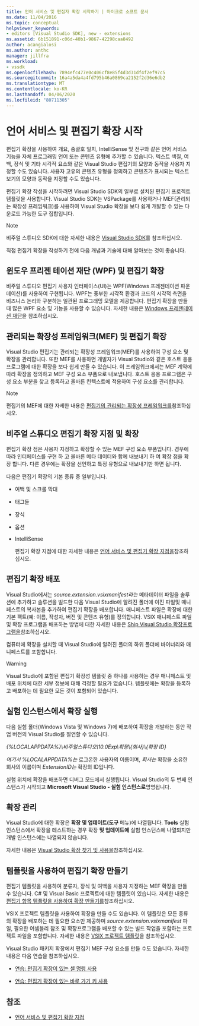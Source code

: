 ```yaml
---
title: 언어 서비스 및 편집자 확장 시작하기 | 마이크로 소프트 문서
ms.date: 11/04/2016
ms.topic: conceptual
helpviewer_keywords:
- editors [Visual Studio SDK], new - extensions
ms.assetid: 6b151891-c06d-40b1-9867-42298caa8492
author: acangialosi
ms.author: anthc
manager: jillfra
ms.workload:
- vssdk
ms.openlocfilehash: 7894efc477e0c406cf8e85f4d3d31df4f2ef97c5
ms.sourcegitcommit: 16a4a5da4a4fd795b46a0869ca2152f2d36e6db2
ms.translationtype: MT
ms.contentlocale: ko-KR
ms.lasthandoff: 04/06/2020
ms.locfileid: "80711305"
---
```

# <a name="get-started-with-language-service-and-editor-extensions"></a>언어 서비스 및 편집기 확장 시작
편집기 확장을 사용하여 개요, 중괄호 일치, IntelliSense 및 전구와 같은 언어 서비스 기능을 자체 프로그래밍 언어 또는 콘텐츠 유형에 추가할 수 있습니다. 텍스트 색칠, 여백, 장식 및 기타 시각적 요소와 같은 Visual Studio 편집기의 모양과 동작을 사용자 지정할 수도 있습니다. 사용자 고유의 콘텐츠 유형을 정의하고 콘텐츠가 표시되는 텍스트 보기의 모양과 동작을 지정할 수도 있습니다.

 편집기 확장 작성을 시작하려면 Visual Studio SDK의 일부로 설치된 편집기 프로젝트 템플릿을 사용합니다. Visual Studio SDK는 VSPackage를 사용하거나 MEF(관리되는 확장성 프레임워크)를 사용하여 Visual Studio 확장을 보다 쉽게 개발할 수 있는 다운로드 가능한 도구 집합입니다.

> [!NOTE]
> 비주얼 스튜디오 SDK에 대한 자세한 내용은 [Visual Studio SDK](../extensibility/visual-studio-sdk.md)를 참조하십시오.

 직접 편집기 확장을 작성하기 전에 다음 개념과 기술에 대해 알아보는 것이 좋습니다.

## <a name="the-windows-presentation-foundation-wpf-and-editor-extensions"></a>윈도우 프리젠 테이션 재단 (WPF) 및 편집기 확장
 비주얼 스튜디오 편집기 사용자 인터페이스(UI)는 WPF(Windows 프레젠테이션 파운데이션)를 사용하여 구현됩니다. WPF는 풍부한 시각적 환경과 코드의 시각적 측면을 비즈니스 논리와 구분하는 일관된 프로그래밍 모델을 제공합니다. 편집기 확장을 만들 때 많은 WPF 요소 및 기능을 사용할 수 있습니다. 자세한 내용은 [Windows 프레젠테이션 재단](/dotnet/framework/wpf/index)을 참조하십시오.

## <a name="the-managed-extensibility-framework-mef-and-editor-extensions"></a>관리되는 확장성 프레임워크(MEF) 및 편집기 확장
 Visual Studio 편집기는 관리되는 확장성 프레임워크(MEF)를 사용하여 구성 요소 및 확장을 관리합니다. 또한 MEF를 사용하면 개발자가 Visual Studio와 같은 호스트 응용 프로그램에 대한 확장을 보다 쉽게 만들 수 있습니다. 이 프레임워크에서는 MEF 계약에 따라 확장을 정의하고 MEF 구성 요소 부품으로 내보냅니다. 호스트 응용 프로그램은 구성 요소 부분을 찾고 등록하고 올바른 컨텍스트에 적용하여 구성 요소를 관리합니다.

> [!NOTE]
> 편집기의 MEF에 대한 자세한 내용은 [편집기의 관리되는 확장성 프레임워크를](../extensibility/managed-extensibility-framework-in-the-editor.md)참조하십시오.

## <a name="visual-studio-editor-extension-points-and-extensions"></a>비주얼 스튜디오 편집기 확장 지점 및 확장
 편집기 확장 점은 사용자 지정하고 확장할 수 있는 MEF 구성 요소 부품입니다. 경우에 따라 인터페이스를 구현 하 고 올바른 메타 데이터와 함께 내보내기 하 여 확장 점을 확장 합니다. 다른 경우에는 확장을 선언하고 특정 유형으로 내보내기만 하면 됩니다.

 다음은 편집기 확장의 기본 종류 중 일부입니다.

- 여백 및 스크롤 막대

- 태그들

- 장식

- 옵션

- IntelliSense

  편집기 확장 지점에 대한 자세한 내용은 [언어 서비스 및 편집기 확장 지점을](../extensibility/language-service-and-editor-extension-points.md)참조하십시오.

## <a name="deploying-editor-extensions"></a>편집기 확장 배포
 Visual Studio에서는 *source.extension.vsixmanifest라는* 메타데이터 파일을 솔루션에 추가하고 솔루션을 빌드한 다음 Visual Studio에 알려진 폴더에 이진 파일및 매니페스트의 복사본을 추가하여 편집기 확장을 배포합니다. 매니페스트 파일은 확장에 대한 기본 팩트(예: 이름, 작성자, 버전 및 콘텐츠 유형)를 정의합니다. VSIX 매니페스트 파일 및 확장 프로그램을 배포하는 방법에 대한 자세한 내용은 [Ship Visual Studio 확장프로그램을](../extensibility/shipping-visual-studio-extensions.md)참조하십시오.

 컴퓨터에 확장을 설치할 때 Visual Studio에 알려진 폴더의 하위 폴더에 바이너리와 매니페스트를 포함합니다.

> [!WARNING]
> Visual Studio에 포함된 편집기 확장성 템플릿 중 하나를 사용하는 경우 매니페스트 및 배포 위치에 대한 세부 정보에 대해 걱정할 필요가 없습니다. 템플릿에는 확장을 등록하고 배포하는 데 필요한 모든 것이 포함되어 있습니다.

## <a name="run-extensions-in-the-experimental-instance"></a>실험 인스턴스에서 확장 실행
 다음 실험 폴더(Windows Vista 및 Windows 7)에 배포하여 확장을 개발하는 동안 작업 버전의 Visual Studio를 절연할 수 있습니다.

 *{%LOCALAPPDATA%}\비주얼스튜디오\10.0Exp\확장\\{회사}\\{확장 ID}*

 *여기서 %LOCALAPPDATA%는* 로그온한 사용자의 이름이며, *회사는* 확장을 소유한 회사의 이름이며 *ExtensionID는* 확장의 ID입니다.

 실험 위치에 확장을 배포하면 디버그 모드에서 실행됩니다. Visual Studio의 두 번째 인스턴스가 시작되고 **Microsoft Visual Studio - 실험 인스턴스로**명명됩니다.

## <a name="manage-extensions"></a>확장 관리
 Visual Studio에 대한 확장은 **확장 및 업데이트(도구** 메뉴)에 나열됩니다. **Tools** 실험 인스턴스에서 확장을 테스트하는 경우 확장 **및 업데이트에** 실험 인스턴스에 나열되지만 개발 인스턴스에는 나열되지 않습니다.

 자세한 내용은 [Visual Studio 확장 찾기 및 사용을](../ide/finding-and-using-visual-studio-extensions.md)참조하십시오.

## <a name="use-templates-to-create-editor-extensions"></a>템플릿을 사용하여 편집기 확장 만들기
 편집기 템플릿을 사용하여 분류자, 장식 및 여백을 사용자 지정하는 MEF 확장을 만들 수 있습니다. C# 및 Visual Basic 프로젝트에 대한 템플릿이 있습니다. 자세한 내용은 [편집기 항목 템플릿을 사용하여 확장 만들기를](../extensibility/creating-an-extension-with-an-editor-item-template.md)참조하십시오.

 VSIX 프로젝트 템플릿을 사용하여 확장을 만들 수도 있습니다. 이 템플릿은 모든 종류의 확장을 배포하는 데 필요한 요소만 제공하며 *source.extension.vsixmanifest* 파일, 필요한 어셈블리 참조 및 확장프로그램을 배포할 수 있는 빌드 작업을 포함하는 프로젝트 파일을 포함합니다. 자세한 내용은 [VSIX 프로젝트 템플릿](../extensibility/vsix-project-template.md)을 참조하십시오.

 Visual Studio 패키지 확장에서 편집기 MEF 구성 요소를 만들 수도 있습니다. 자세한 내용은 다음 연습을 참조하십시오.

- [연습: 편집기 확장이 있는 셸 명령 사용](../extensibility/walkthrough-using-a-shell-command-with-an-editor-extension.md)

- [연습: 편집기 확장이 있는 바로 가기 키 사용](../extensibility/walkthrough-using-a-shortcut-key-with-an-editor-extension.md)

## <a name="see-also"></a>참조
- [언어 서비스 및 편집기 확장 지점](../extensibility/language-service-and-editor-extension-points.md)

